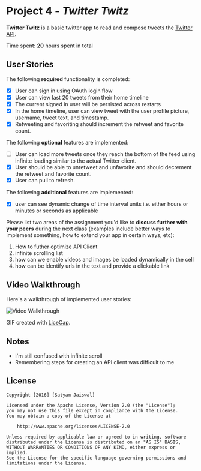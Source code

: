 # Project 4 - *Twitter Twitz*

**Twitter Twitz** is a basic twitter app to read and compose tweets the [Twitter API](https://apps.twitter.com/).

Time spent: **20** hours spent in total

## User Stories

The following **required** functionality is completed:

- [x] User can sign in using OAuth login flow
- [x] User can view last 20 tweets from their home timeline
- [x] The current signed in user will be persisted across restarts
- [x] In the home timeline, user can view tweet with the user profile picture, username, tweet text, and timestamp.
- [x] Retweeting and favoriting should increment the retweet and favorite count.

The following **optional** features are implemented:

- [ ] User can load more tweets once they reach the bottom of the feed using infinite loading similar to the actual Twitter client.
- [x] User should be able to unretweet and unfavorite and should decrement the retweet and favorite count.
- [x] User can pull to refresh.

The following **additional** features are implemented:

- [x] user can see dynamic change of time interval units i.e. either hours or minutes or seconds as applicable 

Please list two areas of the assignment you'd like to **discuss further with your peers** during the next class (examples include better ways to implement something, how to extend your app in certain ways, etc):

1. How to futher optimize API Client
2. infinite scrolling list
3. how can we enable videos and images be loaded dynamically in the cell
4. how can be identify urls in the text and provide a clickable link

## Video Walkthrough 

Here's a walkthrough of implemented user stories:

<img src='http://i.imgur.com/rGx7cmo.gif' title='Video Walkthrough' width='' alt='Video Walkthrough' />

GIF created with [LiceCap](http://www.cockos.com/licecap/).

## Notes

- I'm still confused with infinite scroll
- Remembering steps for creating an API client was difficult to me

## License

    Copyright [2016] [Satyam Jaiswal]

    Licensed under the Apache License, Version 2.0 (the "License");
    you may not use this file except in compliance with the License.
    You may obtain a copy of the License at

        http://www.apache.org/licenses/LICENSE-2.0

    Unless required by applicable law or agreed to in writing, software
    distributed under the License is distributed on an "AS IS" BASIS,
    WITHOUT WARRANTIES OR CONDITIONS OF ANY KIND, either express or implied.
    See the License for the specific language governing permissions and
    limitations under the License.
